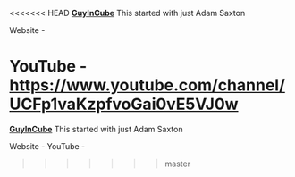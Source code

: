 <<<<<<< HEAD
**[GuyInCube](https://guyinacube.com/)**
This started with just Adam Saxton

Website - 

YouTube - https://www.youtube.com/channel/UCFp1vaKzpfvoGai0vE5VJ0w
=======
**[GuyInCube](https://guyinacube.com/)**
This started with just Adam Saxton

Website - 
YouTube - 
>>>>>>> master
